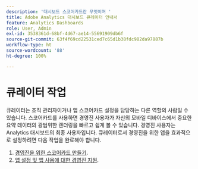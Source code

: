 ```yaml
---
description: '대시보드 스코어카드란 무엇이며 '
title: Adobe Analytics 대시보드 큐레이터 안내서
feature: Analytics Dashboards
role: User, Admin
exl-id: 3538361d-68bf-4d67-ae14-55691909db6f
source-git-commit: 63f4f69cd22531ced7c65d1b38fdc982da97887b
workflow-type: ht
source-wordcount: '88'
ht-degree: 100%

---
```


# 큐레이터 작업

큐레이터는 조직 관리자이거나 앱 스코어카드 설정을 담당하는 다른 역할의 사람일 수 있습니다. 스코어카드를 사용하면 경영진 사용자가 자신의 모바일 디바이스에서 중요한 요약 데이터의 광범위한 렌더링을 빠르고 쉽게 볼 수 있습니다. 경영진 사용자는 Analytics 대시보드의 최종 사용자입니다. 큐레이터로서 경영진을 위한 앱을 효과적으로 설정하려면 다음 작업을 완료해야 합니다.

1. [경영진을 위한 스코어카드 만들기](/help/analyze/mobile-app/create-scorecard.md).
1. [앱 설정 및 앱 사용에 대한 경영진 지원](/help/analyze/mobile-app/set-up-execs.md).



